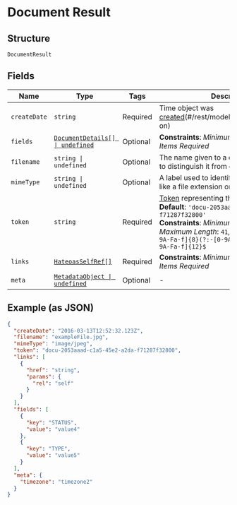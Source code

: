
# Document Result

## Structure

`DocumentResult`

## Fields

| Name | Type | Tags | Description |
|  --- | --- | --- | --- |
| `createDate` | `string` | Required | Time object was [created](#/rest/models/structures/created-on)(#/rest/models/structures/created-on) |
| `fields` | [`DocumentDetails[] \| undefined`](../../doc/models/document-details.md) | Optional | **Constraints**: *Minimum Items*: `1`, *Unique Items Required* |
| `filename` | `string \| undefined` | Optional | The name given to a computer file in order to distinguish it from other files |
| `mimeType` | `string \| undefined` | Optional | A label used to identify a type of data.  Acts like a file extension on the internet. |
| `token` | `string` | Required | [Token](#/rest/models/structures/token) representing the document<br>**Default**: `'docu-2053aaad-c1a5-45e2-a2da-f71287f32800'`<br>**Constraints**: *Minimum Length*: `41`, *Maximum Length*: `41`, *Pattern*: `^docu-[0-9A-Fa-f]{8}(?:-[0-9A-Fa-f]{4}){3}-[0-9A-Fa-f]{12}$` |
| `links` | [`HateoasSelfRef[]`](../../doc/models/hateoas-self-ref.md) | Required | **Constraints**: *Minimum Items*: `1`, *Unique Items Required* |
| `meta` | [`MetadataObject \| undefined`](../../doc/models/metadata-object.md) | Optional | - |

## Example (as JSON)

```json
{
  "createDate": "2016-03-13T12:52:32.123Z",
  "filename": "exampleFile.jpg",
  "mimeType": "image/jpeg",
  "token": "docu-2053aaad-c1a5-45e2-a2da-f71287f32800",
  "links": [
    {
      "href": "string",
      "params": {
        "rel": "self"
      }
    }
  ],
  "fields": [
    {
      "key": "STATUS",
      "value": "value4"
    },
    {
      "key": "TYPE",
      "value": "value5"
    }
  ],
  "meta": {
    "timezone": "timezone2"
  }
}
```

